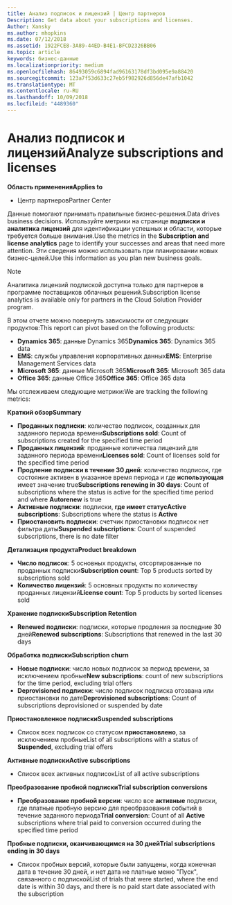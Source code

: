 ```yaml
---
title: Анализ подписок и лицензий | Центр партнеров
Description: Get data about your subscriptions and licenses.
Author: Xansky
ms.author: mhopkins
ms.date: 07/12/2018
ms.assetid: 1922FCE8-3A89-44ED-B4E1-BFCD2326BB06
ms.topic: article
keywords: бизнес-данные
ms.localizationpriority: medium
ms.openlocfilehash: 86493059c6894fad96163178df3bd095e9a88420
ms.sourcegitcommit: 123a7f53d633c27eb5f982926d856de47afb1042
ms.translationtype: MT
ms.contentlocale: ru-RU
ms.lasthandoff: 10/09/2018
ms.locfileid: "4489360"
---
```

# <a name="analyze-subscriptions-and-licenses"></a><span data-ttu-id="72c36-103">Анализ подписок и лицензий</span><span class="sxs-lookup"><span data-stu-id="72c36-103">Analyze subscriptions and licenses</span></span> 

**<span data-ttu-id="72c36-104">Область применения</span><span class="sxs-lookup"><span data-stu-id="72c36-104">Applies to</span></span>**

- <span data-ttu-id="72c36-105">Центр партнеров</span><span class="sxs-lookup"><span data-stu-id="72c36-105">Partner Center</span></span>

<span data-ttu-id="72c36-106">Данные помогают принимать правильные бизнес-решения.</span><span class="sxs-lookup"><span data-stu-id="72c36-106">Data drives business decisions.</span></span> <span data-ttu-id="72c36-107">Используйте метрики на странице **подписки и аналитика лицензий** для идентификации успешных и области, которые требуется больше внимания.</span><span class="sxs-lookup"><span data-stu-id="72c36-107">Use the metrics in the **Subscription and license analytics** page to identify your successes and areas that need more attention.</span></span> <span data-ttu-id="72c36-108">Эти сведения можно использовать при планировании новых бизнес-целей.</span><span class="sxs-lookup"><span data-stu-id="72c36-108">Use this information as you plan new business goals.</span></span>

> [!NOTE]
> <span data-ttu-id="72c36-109">Аналитика лицензий подпиской доступна только для партнеров в программе поставщиков облачных решений.</span><span class="sxs-lookup"><span data-stu-id="72c36-109">Subscription license analytics is available only for partners in the Cloud Solution Provider program.</span></span>


<span data-ttu-id="72c36-110">В этом отчете можно повернуть зависимости от следующих продуктов:</span><span class="sxs-lookup"><span data-stu-id="72c36-110">This report can pivot based on the following products:</span></span>

 - <span data-ttu-id="72c36-111">**Dynamics 365**: данные Dynamics 365</span><span class="sxs-lookup"><span data-stu-id="72c36-111">**Dynamics 365**: Dynamics 365 data</span></span>  
 - <span data-ttu-id="72c36-112">**EMS**: службы управления корпоративных данных</span><span class="sxs-lookup"><span data-stu-id="72c36-112">**EMS**: Enterprise Management Services data</span></span>  
 - <span data-ttu-id="72c36-113">**Microsoft 365**: данные Microsoft 365</span><span class="sxs-lookup"><span data-stu-id="72c36-113">**Microsoft 365**: Microsoft 365 data</span></span>  
 - <span data-ttu-id="72c36-114">**Office 365**: данные Office 365</span><span class="sxs-lookup"><span data-stu-id="72c36-114">**Office 365**: Office 365 data</span></span>  


<span data-ttu-id="72c36-115">Мы отслеживаем следующие метрики:</span><span class="sxs-lookup"><span data-stu-id="72c36-115">We are tracking the following metrics:</span></span>

**<span data-ttu-id="72c36-116">Краткий обзор</span><span class="sxs-lookup"><span data-stu-id="72c36-116">Summary</span></span>**  
 - <span data-ttu-id="72c36-117">**Проданных подписки**: количество подписок, созданных для заданного периода времени</span><span class="sxs-lookup"><span data-stu-id="72c36-117">**Subscriptions sold**: Count of subscriptions created for the specified time period</span></span>  
 - <span data-ttu-id="72c36-118">**Проданных лицензий**: проданные количества лицензий для заданного периода времени</span><span class="sxs-lookup"><span data-stu-id="72c36-118">**Licenses sold**: Count of licenses sold for the specified time period</span></span>   
 - <span data-ttu-id="72c36-119">**Продление подписки в течение 30 дней**: количество подписок, где состояние активен в указанное время периода и где **использующая** имеет значение true</span><span class="sxs-lookup"><span data-stu-id="72c36-119">**Subscriptions renewing in 30 days**: Count of subscriptions where the status is active for the specified time period and where **Autorenew** is true</span></span>
 - <span data-ttu-id="72c36-120">**Активные подписки**: подписки, **где имеет статус**</span><span class="sxs-lookup"><span data-stu-id="72c36-120">**Active subscriptions**: Subscriptions where the status is **Active**</span></span>  
 - <span data-ttu-id="72c36-121">**Приостановить подписки**: счетчик приостановки подписок нет фильтра даты</span><span class="sxs-lookup"><span data-stu-id="72c36-121">**Suspended subscriptions**: Count of suspended subscriptions, there is no date filter</span></span>  

**<span data-ttu-id="72c36-122">Детализация продукта</span><span class="sxs-lookup"><span data-stu-id="72c36-122">Product breakdown</span></span>**  
 - <span data-ttu-id="72c36-123">**Число подписок**: 5 основных продукты, отсортированные по проданных подписки</span><span class="sxs-lookup"><span data-stu-id="72c36-123">**Subscription count**: Top 5 products sorted by subscriptions sold</span></span>  
 - <span data-ttu-id="72c36-124">**Количество лицензий**: 5 основных продукты по количеству проданных лицензий</span><span class="sxs-lookup"><span data-stu-id="72c36-124">**License count**: Top 5 products by sorted licenses sold</span></span>

**<span data-ttu-id="72c36-125">Хранение подписки</span><span class="sxs-lookup"><span data-stu-id="72c36-125">Subscription Retention</span></span>**
 - <span data-ttu-id="72c36-126">**Renewed подписки**: подписки, которые продления за последние 30 дней</span><span class="sxs-lookup"><span data-stu-id="72c36-126">**Renewed subscriptions**: Subscriptions that renewed in the last 30 days</span></span>  

**<span data-ttu-id="72c36-127">Обработка подписки</span><span class="sxs-lookup"><span data-stu-id="72c36-127">Subscription churn</span></span>**  
 - <span data-ttu-id="72c36-128">**Новые подписки**: число новых подписок за период времени, за исключением пробные</span><span class="sxs-lookup"><span data-stu-id="72c36-128">**New subscriptions**: count of new subscriptions for the time period, excluding trial offers</span></span>  
 - <span data-ttu-id="72c36-129">**Deprovisioned подписки**: число подписок подписка отозвана или приостановки по дате</span><span class="sxs-lookup"><span data-stu-id="72c36-129">**Deprovisioned subscriptions**: Count of subscriptions deprovisioned or suspended by date</span></span>  

**<span data-ttu-id="72c36-130">Приостановленное подписки</span><span class="sxs-lookup"><span data-stu-id="72c36-130">Suspended subscriptions</span></span>**  
 - <span data-ttu-id="72c36-131">Список всех подписок со статусом **приостановлено**, за исключением пробные</span><span class="sxs-lookup"><span data-stu-id="72c36-131">List of all subscriptions with a status of **Suspended**, excluding trial offers</span></span>  
  
**<span data-ttu-id="72c36-132">Активные подписки</span><span class="sxs-lookup"><span data-stu-id="72c36-132">Active subscriptions</span></span>**
 - <span data-ttu-id="72c36-133">Список всех активных подписок</span><span class="sxs-lookup"><span data-stu-id="72c36-133">List of all active subscriptions</span></span>  

**<span data-ttu-id="72c36-134">Преобразование пробной подписки</span><span class="sxs-lookup"><span data-stu-id="72c36-134">Trial subscription conversions</span></span>**  
 - <span data-ttu-id="72c36-135">**Преобразование пробной версии**: число все **активные** подписки, где платные пробную версию для преобразования событий в течение заданного периода</span><span class="sxs-lookup"><span data-stu-id="72c36-135">**Trial conversion**: Count of all **Active** subscriptions where trial paid to conversion occurred during the specified time period</span></span>  

**<span data-ttu-id="72c36-136">Пробные подписки, оканчивающимся на 30 дней</span><span class="sxs-lookup"><span data-stu-id="72c36-136">Trial subscriptions ending in 30 days</span></span>**  
 - <span data-ttu-id="72c36-137">Список пробных версий, которые были запущены, когда конечная дата в течение 30 дней, и нет дата не платные меню "Пуск", связанного с подпиской</span><span class="sxs-lookup"><span data-stu-id="72c36-137">List of trials that were started, where the end date is within 30 days, and there is no paid start date associated with the subscription</span></span>  

  